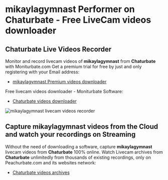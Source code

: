 # mikaylagymnast Performer on Chaturbate - Free LiveCam videos downloader

## Chaturbate Live Videos Recorder

Monitor and record livecam videos of **mikaylagymnast** from **Chaturbate** with Moniturbate.com
Get a premium trial for free by just and only registering with your Email address:
* [mikaylagymnast Premium videos downloader](https://moniturbate.com/request-demo-licence-key.html)

Free livecam videos downloader - Moniturbate Software:
* [Chaturbate videos downloader](https://moniturbate.com/moniturbate-download-software.html)

![mikaylagymnast livecam videos recorder](https://peachurnet.com/templates/moniturbate-software.png)


## Capture mikaylagymnast videos from the Cloud and watch your recordings on Streaming

Without the need of downloading a software, capture **mikaylagymnast** livecam videos from **Chaturbate** 100% online.
Watch Livecam archives from **Chaturbate** unlimitedly from thousands of existing recordings, only on Peachurbate.com and its websites network:
* [Chaturbate videos archives](https://peachurnet.com/)